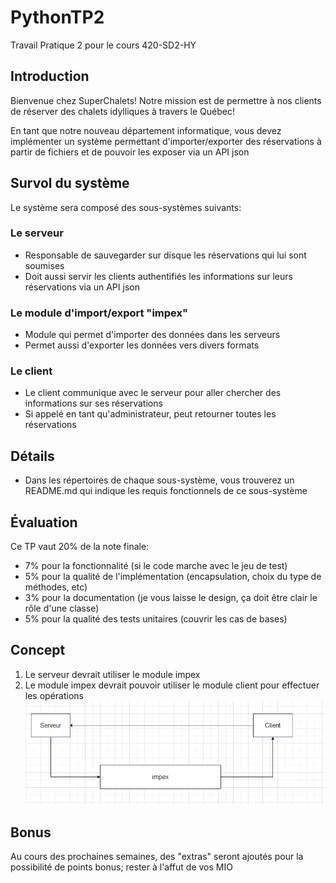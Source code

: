 # PythonTP2
Travail Pratique 2 pour le cours 420-SD2-HY

## Introduction
Bienvenue chez SuperChalets! Notre mission est de permettre
à nos clients de réserver des chalets idylliques à travers le Québec!

En tant que notre nouveau département informatique, vous devez implémenter un système permettant
d'importer/exporter des réservations à partir de fichiers et de pouvoir les exposer via un API json

## Survol du système

Le système sera composé des sous-systèmes suivants:
### Le serveur
- Responsable de sauvegarder sur disque les réservations qui lui sont soumises
- Doit aussi servir les clients authentifiés les informations sur leurs réservations via un API json
### Le module d'import/export "impex"
- Module qui permet d'importer des données dans les serveurs
- Permet aussi d'exporter les données vers divers formats
### Le client
- Le client communique avec le serveur pour aller chercher des informations sur ses réservations
- Si appelé en tant qu'administrateur, peut retourner toutes les réservations

## Détails
- Dans les répertoires de chaque sous-système, vous trouverez un README.md qui indique les 
requis fonctionnels de ce sous-système

## Évaluation
Ce TP vaut 20% de la note finale:
- 7% pour la fonctionnalité (si le code marche avec le jeu de test)
- 5% pour la qualité de l'implémentation (encapsulation, choix du type de méthodes, etc)
- 3% pour la documentation (je vous laisse le design, ça doit être clair le rôle d'une classe)
- 5% pour la qualité des tests unitaires (couvrir les cas de bases)

## Concept
1) Le serveur devrait utiliser le module impex
2) Le module impex devrait pouvoir utiliser le module client pour effectuer les opérations
![Architecture proposée!](/images/survol.PNG) 

## Bonus
Au cours des prochaines semaines, des "extras" seront ajoutés pour la possibilité de points bonus;
rester à l'affut de vos MIO


